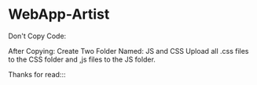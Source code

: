 # WebApp-Artist
Don't Copy Code:


After Copying:
Create Two Folder Named: JS and CSS
Upload all .css files to the CSS folder and ,js files to the JS folder.


Thanks for read:::
